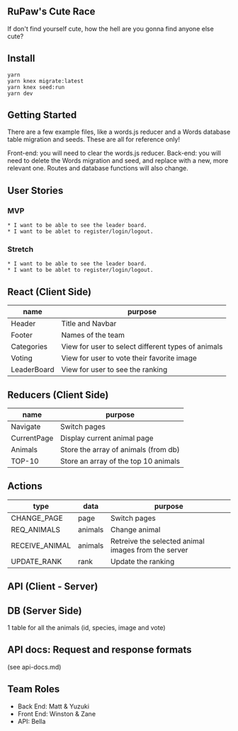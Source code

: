 ## RuPaw's Cute Race
If don't find yourself cute, how the hell are you gonna find anyone else cute?

## Install

```
yarn
yarn knex migrate:latest
yarn knex seed:run
yarn dev
```

## Getting Started
  There are a few example files, like a words.js reducer and a Words database table migration and seeds. These are all for reference only!

  Front-end: you will need to clear the words.js reducer.
  Back-end: you will need to delete the Words migration and seed, and replace with a new, more relevant one. Routes and database functions will also change.
  
## User Stories

### MVP

    * I want to be able to see the leader board.
    * I want to be ablet to register/login/logout.

### Stretch

    * I want to be able to see the leader board.
    * I want to be ablet to register/login/logout.

## React (Client Side)
  | name | purpose |
  | --- | --- |
  | Header | Title and Navbar |
  | Footer | Names of the team |
  | Categories | View for user to select different types of animals |
  | Voting |View for user to vote their favorite image |
  | LeaderBoard | View for user to see the ranking  |


## Reducers (Client Side)

  | name | purpose |
  | --- | --- |
  | Navigate | Switch pages |
  | CurrentPage | Display current animal page |
  | Animals | Store the array of animals (from db) |
  | TOP-10 | Store an array of the top 10 animals |
  
  
   ## Actions

 | type | data | purpose |
 | --- | --- | --- |
 | CHANGE_PAGE| page | Switch pages|
 | REQ_ANIMALS | animals | Change animal |
 | RECEIVE_ANIMAL | animals | Retreive the selected animal images from the server |
 | UPDATE_RANK | rank |Update the ranking |
 
 ## API (Client - Server)
 
 ## DB (Server Side)
 1 table for all the animals
(id, species, image and vote)
 
## API docs: Request and response formats
(see api-docs.md)

## Team Roles

* Back End: Matt & Yuzuki
* Front End: Winston & Zane
* API: Bella
